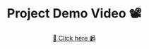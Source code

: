 <h1 align="center"> Project Demo Video 📽️ </h1>
<div align="center">
<a href="https://drive.google.com/drive/folders/1A4yoBxAmybwof6tIOTgrXxzKkLzlc1Vg?usp=share_link"> 🔗 Click here 📹 </a>
</div>
